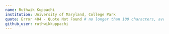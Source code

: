 ```yaml
---
name: Ruthwik Kuppachi
institution: University of Maryland, College Park
quote: Error 404 - Quote Not Found # no longer than 100 characters, avoid using quotes(") to guarantee the format remains the same.
github_user: ruthwikkuppachi
---
```

